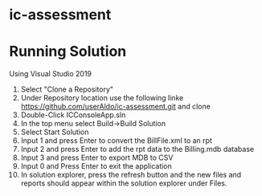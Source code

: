 # ic-assessment
# Running Solution
Using Visual Studio 2019
1. Select "Clone a Repository"
2. Under Repository location use the following linke https://github.com/userAldo/ic-assessment.git and clone
3. Double-Click ICConsoleApp.sln
4. In the top menu select Build->Build Solution
5. Select Start Solution
6. Input 1 and press Enter to convert the BillFile.xml to an rpt
7. Input 2 and press Enter to add the rpt data to the Billing.mdb database
8. Input 3 and press Enter to export MDB to CSV 
9. Input 0 and Press Enter to exit the application
10. In solution explorer, press the refresh button and the new files and reports should appear within the solution explorer under Files.
